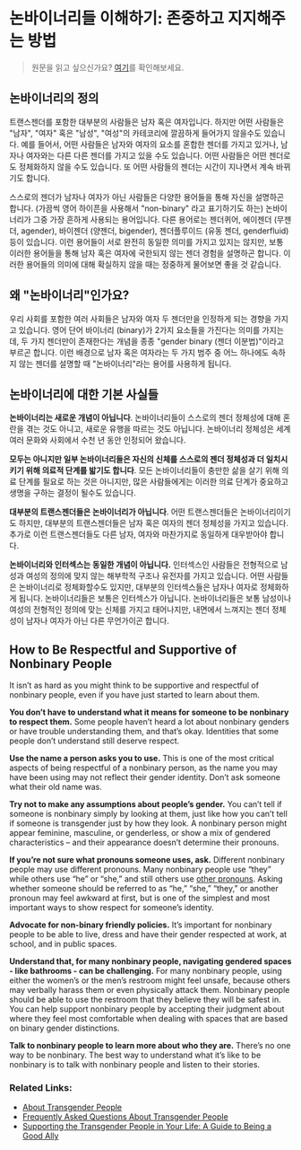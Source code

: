 # 논바이너리들 이해하기: 존중하고 지지해주는 방법
> 원문을 읽고 싶으신가요? [여기](https://transequality.org/issues/resources/understanding-nonbinary-people-how-to-be-respectful-and-supportive)를 확인해보세요.

## 논바이너리의 정의
트랜스젠더를 포함한 대부분의 사람들은 남자 혹은 여자입니다. 하지만 어떤 사람들은 "남자", "여자" 혹은 "남성", "여성"의 카테코리에 깔끔하게 들어가지 않을수도 있습니다. 예를 들어서, 어떤 사람들은 남자와 여자의 요소를 혼합한 젠더를 가지고 있거나, 남자나 여자와는 다른 다른 젠더를 가지고 있을 수도 있습니다. 어떤 사람들은 어떤 젠더로도 정체화하지 않을 수도 있습니다. 또 어떤 사람들의 젠더는 시간이 지나면서 계속 바뀌기도 합니다.

스스로의 젠더가 남자나 여자가 아닌 사람들은 다양한 용어들을 통해 자신을 설명하곤 합니다. (가끔씩 영어 하이픈을 사용해서 "non-binary" 라고 표기하기도 하는) 논바이너리가 그중 가장 흔하게 사용되는 용어입니다. 다른 용어로는 젠더퀴어, 에이젠더 (무젠더, agender), 바이젠더 (양젠더, bigender), 젠더플루이드 (유동 젠더, genderfluid) 등이 있습니다. 이런 용어들이 서로 완전히 동일한 의미를 가지고 있지는 않지만, 보통 이러한 용어들을 통해 남자 혹은 여자에 국한되지 않는 젠더 경험을 설명하곤 합니다. 이러한 용어들의 의미에 대해 확실하지 않을 때는 정중하게 물어보면 좋을 것 같습니다.


## 왜 "논바이너리"인가요?
우리 사회를 포함한 여러 사회들은 남자와 여자 두 젠더만을 인정하게 되는 경향을 가지고 있습니다. 영어 단어 바이너리 (binary)가 2가지 요소들을 가진다는 의미를 가지는데, 두 가지 젠더만이 존재한다는 개념을 종종 "gender binary (젠더 이분법)"이라고 부르곤 합니다. 이런 배경으로 남자 혹은 여자라는 두 가지 범주 중 어느 하나에도 속하지 않는 젠더를 설명할 때 "논바이너리"라는 용어를 사용하게 됩니다.


## 논바이너리에 대한 기본 사실들
**논바이너리는 새로운 개념이 아닙니다**. 논바이너리들이 스스로의 젠더 정체성에 대해 혼란을 겪는 것도 아니고, 새로운 유행을 따르는 것도 아닙니다. 논바이너리 정체성은 세계 여러 문화와 사회에서 수천 년 동안 인정되어 왔습니다.

**모두는 아니지만 일부 논바이너리들은 자신의 신체를 스스로의 젠더 정체성과 더 일치시키기 위해 의료적 단계를 밟기도 합니다**. 모든 논바이너리들이 충만한 삶을 살기 위해 의료 단계를 필요로 하는 것은 아니지만, 많은 사람들에게는 이러한 의료 단계가 중요하고 생명을 구하는 결정이 될수도 있습니다.

**대부분의 트랜스젠더들은 논바이너리가 아닙니다**. 어떤 트랜스젠더들은 논바이너리이기도 하지만, 대부분의 트랜스젠더들은 남자 혹은 여자의 젠더 정체성을 가지고 있습니다. 추가로 이런 트랜스젠더들도 다른 남자, 여자와 마찬가지로 동일하게 대우받아야 합니다.

**논바이너리와 인터섹스는 동일한 개념이 아닙니다.** 인터섹스인 사람들은 전형적으로 남성과 여성의 정의에 맞지 않는 해부학적 구조나 유전자를 가지고 있습니다. 어떤 사람들은 논바이너리로 정체화할수도 있지만, 대부분의 인터섹스들은 남자나 여자로 정체화하게 됩니다. 논바이너리들은 보통은 인터섹스가 아닙니다. 논바이너리들은 보통 남성이나 여성의 전형적인 정의에 맞는 신체를 가지고 태어나지만, 내면에서 느껴지는 젠더 정체성이 남자나 여자가 아닌 다른 무언가이곤 합니다.


## How to Be Respectful and Supportive of Nonbinary People
It isn’t as hard as you might think to be supportive and respectful of nonbinary people, even if you have just started to learn about them.

**You don’t have to understand what it means for someone to be nonbinary to respect them.** Some people haven’t heard a lot about nonbinary genders or have trouble understanding them, and that’s okay. Identities that some people don’t understand still deserve respect.

**Use the name a person asks you to use.** This is one of the most critical aspects of being respectful of a nonbinary person, as the name you may have been using may not reflect their gender identity. Don’t ask someone what their old name was.

**Try not to make any assumptions about people’s gender.** You can’t tell if someone is nonbinary simply by looking at them, just like how you can’t tell if someone is transgender just by how they look. A nonbinary person might appear feminine, masculine, or genderless, or show a mix of gendered characteristics – and their appearance doesn’t determine their pronouns.

**If you’re not sure what pronouns someone uses, ask.** Different nonbinary people may use different pronouns. Many nonbinary people use “they” while others use “he” or “she,” and still others use [other pronouns](https://uwm.edu/lgbtrc/support/gender-pronouns/). Asking whether someone should be referred to as “he,” “she,” “they,” or another pronoun may feel awkward at first, but is one of the simplest and most important ways to show respect for someone’s identity.

**Advocate for non-binary friendly policies.** It’s important for nonbinary people to be able to live, dress and have their gender respected at work, at school, and in public spaces.

**Understand that, for many nonbinary people, navigating gendered spaces - like bathrooms - can be challenging.** For many nonbinary people, using either the women’s or the men’s restroom might feel unsafe, because others may verbally harass them or even physically attack them. Nonbinary people should be able to use the restroom that they believe they will be safest in. You can help support nonbinary people by accepting their judgment about where they feel most comfortable when dealing with spaces that are based on binary gender distinctions.

**Talk to nonbinary people to learn more about who they are.** There’s no one way to be nonbinary. The best way to understand what it’s like to be nonbinary is to talk with nonbinary people and listen to their stories.

### Related Links:
- [About Transgender People](https://transequality.org/about-transgender)
- [Frequently Asked Questions About Transgender People](https://transequality.org/issues/resources/frequently-asked-questions-about-transgender-people)
- [Supporting the Transgender People in Your Life: A Guide to Being a Good Ally](https://transequality.org/issues/resources/supporting-the-transgender-people-in-your-life-a-guide-to-being-a-good-ally)
